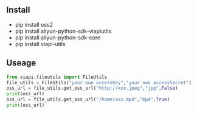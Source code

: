 ## Install
- pip install oss2
- pip install aliyun-python-sdk-viapiutils
- pip install aliyun-python-sdk-core
- pip install viapi-utils

## Useage
```python
from viapi.fileutils import FileUtils
file_utils = FileUtils("your own accessKey","your own accessSecret")
oss_url = file_utils.get_oss_url("http://xxx.jpeg","jpg",False)
print(oss_url)
oss_url = file_utils.get_oss_url("/home/xxx.mp4","mp4",True)
print(oss_url)
```